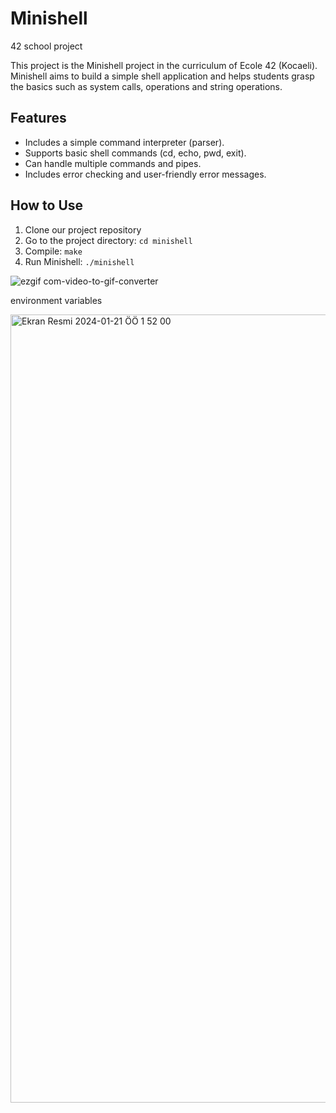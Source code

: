 # Minishell 
42 school project

This project is the Minishell project in the curriculum of Ecole 42 (Kocaeli). Minishell aims to build a simple shell application and helps students grasp the basics such as system calls, operations and string operations.

## Features


- Includes a simple command interpreter (parser).
- Supports basic shell commands (cd, echo, pwd, exit).
- Can handle multiple commands and pipes.
- Includes error checking and user-friendly error messages.
  
## How to Use

1. Clone our project repository
2. Go to the project directory: `cd minishell`
3. Compile: `make`
4. Run Minishell: `./minishell`


![ezgif com-video-to-gif-converter](https://github.com/astrolil0/Minishell/assets/113148482/bcd46ffd-f62b-447e-ba2c-efd09b38e24f)




<!-- ![ezgif com-video-to-gif-converter](https://github.com/astrolil0/Minishell/assets/113148482/3c18cd51-0e06-44f3-9726-1a5c38eb6bd5)

 -->


environment variables

<img width="1261" alt="Ekran Resmi 2024-01-21 ÖÖ 1 52 00" src="https://github.com/astrolil0/Minishell/assets/113148482/24b300f8-a701-42e1-9a75-cb41a0775c3f">

